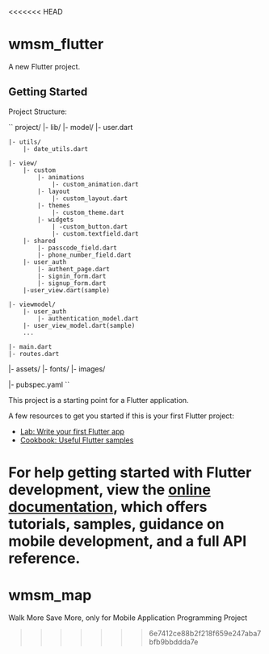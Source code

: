 <<<<<<< HEAD
# wmsm_flutter

A new Flutter project.

## Getting Started

Project Structure:

``
project/
|- lib/
    |- model/
        |- user.dart

    |- utils/
        |- date_utils.dart
        
    |- view/
        |- custom
            |- animations
                |- custom_animation.dart
            |- layout
                |- custom_layout.dart
            |- themes
                |- custom_theme.dart
            |- widgets
                | -custom_button.dart
                |- custom.textfield.dart
        |- shared
            |- passcode_field.dart
            |- phone_number_field.dart
        |- user_auth
            |- authent_page.dart
            |- signin_form.dart
            |- signup_form.dart
        |-user_view.dart(sample)

    |- viewmodel/
        |- user_auth
            |- authentication_model.dart
        |- user_view_model.dart(sample)
        ...

    |- main.dart
    |- routes.dart

|- assets/
    |- fonts/
    |- images/

|- pubspec.yaml
``

This project is a starting point for a Flutter application.

A few resources to get you started if this is your first Flutter project:

- [Lab: Write your first Flutter app](https://docs.flutter.dev/get-started/codelab)
- [Cookbook: Useful Flutter samples](https://docs.flutter.dev/cookbook)

For help getting started with Flutter development, view the
[online documentation](https://docs.flutter.dev/), which offers tutorials,
samples, guidance on mobile development, and a full API reference.
=======
# wmsm_map
Walk More Save More, only for Mobile Application Programming Project
>>>>>>> 6e7412ce88b2f218f659e247aba7bfb9bbddda7e
